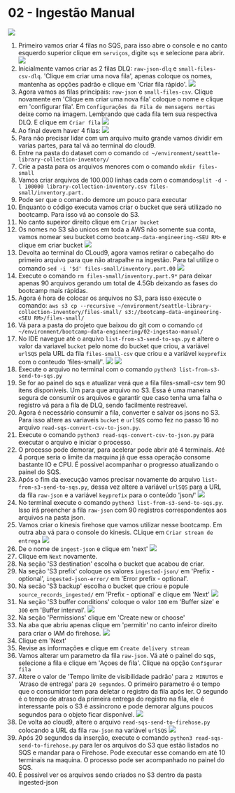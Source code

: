 # 02 - Ingestão Manual

![](img/arch-ingestao-manual.png)

1. Primeiro vamos criar 4 filas no SQS, para isso abre o console e no canto esquerdo superior clique em `serviços`, digite `sqs` e selecione para abrir.
   ![](img/sqs1.png)
2. Inicialmente vamos criar as 2 filas DLQ: `raw-json-dlq` e `small-files-csv-dlq`. 'Clique em criar uma nova fila', apenas coloque os nomes, mantenha as opções padrão e clique em 'Criar fila rápido'.
   ![](img/sqs2.png)
3. Agora vamos as filas principais: `raw-json` e `small-files-csv`. Clique novamente em 'Clique em criar uma nova fila' coloque o nome e clique em 'configurar fila'. Em `Configurações da Fila de mensagens mortas` deixe como na imagem. Lembrando que cada fila tem sua respectiva DLQ. E clique em `Criar fila`
   ![](img/sqs3.png)
4. Ao final devem haver 4 filas:
   ![](img/sqs4.png)
5. Para não precisar lidar com um arquivo muito grande vamos dividir em varias partes, para tal vá ao terminal do cloud9.
6. Entre na pasta do dataset com o comando `cd ~/environment/seattle-library-collection-inventory/`
7. Crie a pasta para os arquivos menores com o comando `mkdir files-small`
8. Vamos criar arquivos de 100.000 linhas cada com o comando`split -d -l 100000 library-collection-inventory.csv files-small/inventory.part.` 
9. Pode ser que o comando demore um pouco para executar
10. Enquanto o código executa vamos criar o bucket que será utilizado no bootcamp. Para isso vá ao console do S3.
11. No canto supeiror direito clique em `Criar bucket`
12. Os nomes no S3 são unicos em toda a AWS não somente sua conta, vamos nomear seu bucket como `bootcamp-data-engineering-<SEU RM>` e clique em criar bucket
    ![](img/s3-1.png)
13. Devolta ao terminal do CLoud9, agora vamos retirar o cabeçalho do primeiro arquivo para que não atrapalhe na ingestão. Para tal utilize o comando `sed -i '$d' files-small/inventory.part.00`
    ![](img/sed1.png)
15. Execute o comando `rm files-small/inventory.part.9*` para deixar apenas 90 arquivos gerando um total de 4.5Gb deixando as fases do bootcamp mais rápidas.
16. Agora é hora de colocar os arquivos no S3, para isso execute o comando: `aws s3 cp --recursive ~/environment/seattle-library-collection-inventory/files-small/ s3://bootcamp-data-engineering-<SEU RM>/files-small/`
17. Vá para a pasta do projeto que baixou do git com o comando `cd ~/environment/bootcamp-data-engineering/02-ingestao-manual/`
18. No IDE navegue até o arquivo `list-from-s3-send-to-sqs.py` e altere o valor da variavel `bucket` pelo nome do bucket que criou, a variável `urlSQS` pela URL da fila `files-small-csv` que criou e a variável `keyprefix` com o conteudo 'files-small/'. 
    ![](img/ide1.png)
    ![](img/sqs5.png)
19. Execute o arquivo no terminal com o comando `python3 list-from-s3-send-to-sqs.py`
20. Se for ao painel do sqs e atualizar verá que a fila files-small-csv tem 90 itens disponiveis. Um para que arquivo no S3. Essa é uma maneira segura de consumir os arquivos e garantir que caso tenha uma falha o registro vá para a fila de DLQ, sendo facilmente restreavel.
21. Agora é necessário consumir a fila, converter e salvar os jsons no S3. Para isso altere as variaveis `bucket` e `urlSQS` como fez no passo 16 no arquivo `read-sqs-convert-csv-to-json.py`.
22. Execute o comando `python3 read-sqs-convert-csv-to-json.py` para executar o arquivo e iniciar o processo.
23. O processo pode demorar, para acelerar pode abrir até 4 terminais. Até 4 porque seria o limite da maquina já que essa operação consome bastante IO e CPU. É possivel acompanhar o progresso atualizando o painel do SQS.
24. Após o fim da execução vamos precisar novamente do arquivo `list-from-s3-send-to-sqs.py`, dessa vez altere a variável `urlSQS` para a URL da fila `raw-json` e a variável `keyprefix` para o conteúdo 'json/'
    ![](img/ide3.png)
25. No terminal execute o comando `python3 list-from-s3-send-to-sqs.py`. Isso irá preencher a fila `raw-json` com 90 registros correspondentes aos arquivos na pasta json.
26. Vamos criar o kinesis firehose que vamos utilizar nesse bootcamp. Em outra aba vá para o console do kinesis. CLique em `Criar stream de entrega`
    ![](img/kinesis1.png)
27. De o nome de `ingest-json` e clique em 'next'
    ![](img/kinesis2.png)
28. Clique em `Next` novamente.
29. Na seção 'S3 destination' escolha o bucket que acabou de criar.
30. Na seção 'S3 prefix' coloque os valores `ingested-json/` em 'Prefix - optional', `ingested-json-error/` em 'Error prefix - optional'.
31. Na secão 'S3 backup' escolha o bucket que criou e popule `source_records_ingested/` em 'Prefix - optional' e clique em 'Next'
    ![](img/kinesis4.png)
32. Na seção 'S3 buffer conditions' coloque o valor `100` em 'Buffer size' e `300` em 'Buffer interval'.
    ![](img/kinesis5.png)
33. Na seção 'Permissions' clique em 'Create new or choose'
34. Na aba que abriu apenas clique em 'permitir' no canto infeiror direito para criar o IAM do firehose.
    ![](img/kinesis7.png)
35. Clique em 'Next'
36. Revise as informações e clique em `Create delivery stream`
37. Vamos alterar um parametro da fila `raw-json`. Vá até o painel do sqs, selecione a fila e clique em 'Açoes de fila'. Clique na opção `Configurar fila`
38. Altere o valor de 'Tempo limite de visibilidade padrão' para `2 MINUTOS` e 'Atraso de entrega' para `20 segundos`. O primeiro parametro é o tempo que o consumidor tem para deletar o registro da fila após ler. O segundo é o tempo de atraso da primeira entrega do registro na fila, ele é interessante pois o S3 é assincrono e pode demorar alguns poucos segundos para o objeto ficar disponível.
    ![](img/sqs6.png)
39. De volta ao cloud9, altere o arquivo `read-sqs-send-to-firehose.py` colocando a URL da fila `raw-json` na variável `urlSQS`
    ![](img/kinesis8.png)
40. Após 20 segundos da inserção, execute o comando `python3 read-sqs-send-to-firehose.py` para ler os arquivos do S3 que estão listados no SQS e mandar para o Firehose. Pode executar esse comando em até 10 terminais na maquina. O processo pode ser acompanhado no painel do SQS.
41. É possivel ver os arquivos sendo criados no S3 dentro da pasta ingested-json